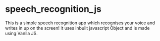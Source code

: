 # speech_recognition_js

This is a simple speech recognition app which recognises your voice and writes in up on the screen!
It uses inbuilt javascript Object and is made using Vanila JS.
